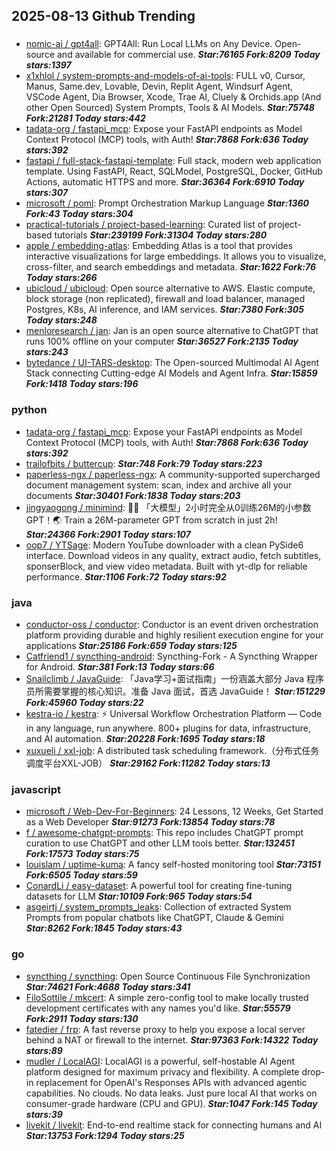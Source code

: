 ## 2025-08-13 Github Trending

### 
* [nomic-ai / gpt4all](https://github.com/nomic-ai/gpt4all): GPT4All: Run Local LLMs on Any Device. Open-source and available for commercial use. ***Star:76165 Fork:8209 Today stars:1397***
* [x1xhlol / system-prompts-and-models-of-ai-tools](https://github.com/x1xhlol/system-prompts-and-models-of-ai-tools): FULL v0, Cursor, Manus, Same.dev, Lovable, Devin, Replit Agent, Windsurf Agent, VSCode Agent, Dia Browser, Xcode, Trae AI, Cluely & Orchids.app (And other Open Sourced) System Prompts, Tools & AI Models. ***Star:75748 Fork:21281 Today stars:442***
* [tadata-org / fastapi_mcp](https://github.com/tadata-org/fastapi_mcp): Expose your FastAPI endpoints as Model Context Protocol (MCP) tools, with Auth! ***Star:7868 Fork:636 Today stars:392***
* [fastapi / full-stack-fastapi-template](https://github.com/fastapi/full-stack-fastapi-template): Full stack, modern web application template. Using FastAPI, React, SQLModel, PostgreSQL, Docker, GitHub Actions, automatic HTTPS and more. ***Star:36364 Fork:6910 Today stars:307***
* [microsoft / poml](https://github.com/microsoft/poml): Prompt Orchestration Markup Language ***Star:1360 Fork:43 Today stars:304***
* [practical-tutorials / project-based-learning](https://github.com/practical-tutorials/project-based-learning): Curated list of project-based tutorials ***Star:239199 Fork:31304 Today stars:280***
* [apple / embedding-atlas](https://github.com/apple/embedding-atlas): Embedding Atlas is a tool that provides interactive visualizations for large embeddings. It allows you to visualize, cross-filter, and search embeddings and metadata. ***Star:1622 Fork:76 Today stars:266***
* [ubicloud / ubicloud](https://github.com/ubicloud/ubicloud): Open source alternative to AWS. Elastic compute, block storage (non replicated), firewall and load balancer, managed Postgres, K8s, AI inference, and IAM services. ***Star:7380 Fork:305 Today stars:248***
* [menloresearch / jan](https://github.com/menloresearch/jan): Jan is an open source alternative to ChatGPT that runs 100% offline on your computer ***Star:36527 Fork:2135 Today stars:243***
* [bytedance / UI-TARS-desktop](https://github.com/bytedance/UI-TARS-desktop): The Open-sourced Multimodal AI Agent Stack connecting Cutting-edge AI Models and Agent Infra. ***Star:15859 Fork:1418 Today stars:196***

### python
* [tadata-org / fastapi_mcp](https://github.com/tadata-org/fastapi_mcp): Expose your FastAPI endpoints as Model Context Protocol (MCP) tools, with Auth! ***Star:7868 Fork:636 Today stars:392***
* [trailofbits / buttercup](https://github.com/trailofbits/buttercup):  ***Star:748 Fork:79 Today stars:223***
* [paperless-ngx / paperless-ngx](https://github.com/paperless-ngx/paperless-ngx): A community-supported supercharged document management system: scan, index and archive all your documents ***Star:30401 Fork:1838 Today stars:203***
* [jingyaogong / minimind](https://github.com/jingyaogong/minimind): 🚀🚀 「大模型」2小时完全从0训练26M的小参数GPT！🌏 Train a 26M-parameter GPT from scratch in just 2h! ***Star:24366 Fork:2901 Today stars:107***
* [oop7 / YTSage](https://github.com/oop7/YTSage): Modern YouTube downloader with a clean PySide6 interface. Download videos in any quality, extract audio, fetch subtitles, sponserBlock, and view video metadata. Built with yt-dlp for reliable performance. ***Star:1106 Fork:72 Today stars:92***

### java
* [conductor-oss / conductor](https://github.com/conductor-oss/conductor): Conductor is an event driven orchestration platform providing durable and highly resilient execution engine for your applications ***Star:25186 Fork:659 Today stars:125***
* [Catfriend1 / syncthing-android](https://github.com/Catfriend1/syncthing-android): Syncthing-Fork - A Syncthing Wrapper for Android. ***Star:381 Fork:13 Today stars:66***
* [Snailclimb / JavaGuide](https://github.com/Snailclimb/JavaGuide): 「Java学习+面试指南」一份涵盖大部分 Java 程序员所需要掌握的核心知识。准备 Java 面试，首选 JavaGuide！ ***Star:151229 Fork:45960 Today stars:22***
* [kestra-io / kestra](https://github.com/kestra-io/kestra): ⚡ Universal Workflow Orchestration Platform — Code in any language, run anywhere. 800+ plugins for data, infrastructure, and AI automation. ***Star:20228 Fork:1695 Today stars:18***
* [xuxueli / xxl-job](https://github.com/xuxueli/xxl-job): A distributed task scheduling framework.（分布式任务调度平台XXL-JOB） ***Star:29162 Fork:11282 Today stars:13***

### javascript
* [microsoft / Web-Dev-For-Beginners](https://github.com/microsoft/Web-Dev-For-Beginners): 24 Lessons, 12 Weeks, Get Started as a Web Developer ***Star:91273 Fork:13854 Today stars:78***
* [f / awesome-chatgpt-prompts](https://github.com/f/awesome-chatgpt-prompts): This repo includes ChatGPT prompt curation to use ChatGPT and other LLM tools better. ***Star:132451 Fork:17573 Today stars:75***
* [louislam / uptime-kuma](https://github.com/louislam/uptime-kuma): A fancy self-hosted monitoring tool ***Star:73151 Fork:6505 Today stars:59***
* [ConardLi / easy-dataset](https://github.com/ConardLi/easy-dataset): A powerful tool for creating fine-tuning datasets for LLM ***Star:10109 Fork:965 Today stars:54***
* [asgeirtj / system_prompts_leaks](https://github.com/asgeirtj/system_prompts_leaks): Collection of extracted System Prompts from popular chatbots like ChatGPT, Claude & Gemini ***Star:8262 Fork:1845 Today stars:43***

### go
* [syncthing / syncthing](https://github.com/syncthing/syncthing): Open Source Continuous File Synchronization ***Star:74621 Fork:4688 Today stars:341***
* [FiloSottile / mkcert](https://github.com/FiloSottile/mkcert): A simple zero-config tool to make locally trusted development certificates with any names you'd like. ***Star:55579 Fork:2911 Today stars:130***
* [fatedier / frp](https://github.com/fatedier/frp): A fast reverse proxy to help you expose a local server behind a NAT or firewall to the internet. ***Star:97363 Fork:14322 Today stars:89***
* [mudler / LocalAGI](https://github.com/mudler/LocalAGI): LocalAGI is a powerful, self-hostable AI Agent platform designed for maximum privacy and flexibility. A complete drop-in replacement for OpenAI's Responses APIs with advanced agentic capabilities. No clouds. No data leaks. Just pure local AI that works on consumer-grade hardware (CPU and GPU). ***Star:1047 Fork:145 Today stars:39***
* [livekit / livekit](https://github.com/livekit/livekit): End-to-end realtime stack for connecting humans and AI ***Star:13753 Fork:1294 Today stars:25***
